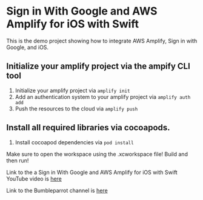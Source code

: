 # Sign in With Google and AWS Amplify for iOS with Swift
This is the demo project showing how to integrate AWS Amplify, Sign in with Google, and iOS.

## Initialize your amplify project via the ampify CLI tool
1. Initialize your amplify project via `amplify init`
2. Add an authentication system to your amplify project via `amplify auth add`
3. Push the resources to the cloud via `amplify push`

## Install all required libraries via cocoapods.
1. Install cocoapod dependencies via `pod install`

Make sure to open the workspace using the .xcworkspace file! Build and then run!

Link to the a Sign in With Google and AWS Amplify for iOS with Swift YouTube video is [here](https://youtu.be/YawfQ39WYs8 "Sign in With Google and AWS Amplify for iOS with Swift")

Link to the Bumbleparrot channel is [here](https://www.youtube.com/channel/UCoIBpoU4p5XdptaoeD6RUIg "Bumbleparrot YouTube Channel")
